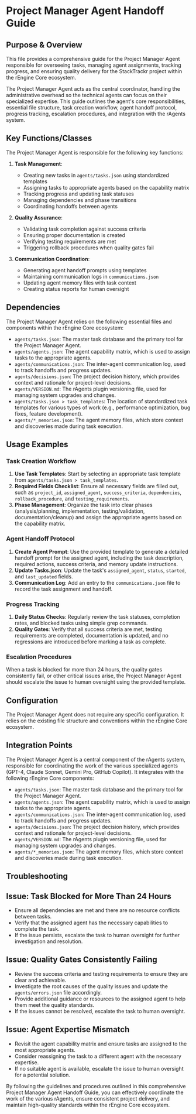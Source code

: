 # Project Manager Agent Handoff Guide

## Purpose & Overview

This file provides a comprehensive guide for the Project Manager Agent responsible for overseeing tasks, managing agent assignments, tracking progress, and ensuring quality delivery for the StackTrackr project within the rEngine Core ecosystem.

The Project Manager Agent acts as the central coordinator, handling the administrative overhead so the technical agents can focus on their specialized expertise. This guide outlines the agent's core responsibilities, essential file structure, task creation workflow, agent handoff protocol, progress tracking, escalation procedures, and integration with the rAgents system.

## Key Functions/Classes

The Project Manager Agent is responsible for the following key functions:

1. **Task Management**:
   - Creating new tasks in `agents/tasks.json` using standardized templates
   - Assigning tasks to appropriate agents based on the capability matrix
   - Tracking progress and updating task statuses
   - Managing dependencies and phase transitions
   - Coordinating handoffs between agents

1. **Quality Assurance**:
   - Validating task completion against success criteria
   - Ensuring proper documentation is created
   - Verifying testing requirements are met
   - Triggering rollback procedures when quality gates fail

1. **Communication Coordination**:
   - Generating agent handoff prompts using templates
   - Maintaining communication logs in `communications.json`
   - Updating agent memory files with task context
   - Creating status reports for human oversight

## Dependencies

The Project Manager Agent relies on the following essential files and components within the rEngine Core ecosystem:

- `agents/tasks.json`: The master task database and the primary tool for the Project Manager Agent.
- `agents/agents.json`: The agent capability matrix, which is used to assign tasks to the appropriate agents.
- `agents/communications.json`: The inter-agent communication log, used to track handoffs and progress updates.
- `agents/decisions.json`: The project decision history, which provides context and rationale for project-level decisions.
- `agents/VERSION.md`: The rAgents plugin versioning file, used for managing system upgrades and changes.
- `agents/tasks.json > task_templates`: The location of standardized task templates for various types of work (e.g., performance optimization, bug fixes, feature development).
- `agents/*_memories.json`: The agent memory files, which store context and discoveries made during task execution.

## Usage Examples

### Task Creation Workflow

1. **Use Task Templates**: Start by selecting an appropriate task template from `agents/tasks.json > task_templates`.
2. **Required Fields Checklist**: Ensure all necessary fields are filled out, such as `project_id`, `assigned_agent`, `success_criteria`, `dependencies`, `rollback_procedure`, and `testing_requirements`.
3. **Phase Management**: Organize the task into clear phases (analysis/planning, implementation, testing/validation, documentation/cleanup) and assign the appropriate agents based on the capability matrix.

### Agent Handoff Protocol

1. **Create Agent Prompt**: Use the provided template to generate a detailed handoff prompt for the assigned agent, including the task description, required actions, success criteria, and memory update instructions.
2. **Update Tasks.json**: Update the task's `assigned_agent`, `status`, `started`, and `last_updated` fields.
3. **Communication Log**: Add an entry to the `communications.json` file to record the task assignment and handoff.

### Progress Tracking

1. **Daily Status Checks**: Regularly review the task statuses, completion rates, and blocked tasks using simple grep commands.
2. **Quality Gates**: Verify that all success criteria are met, testing requirements are completed, documentation is updated, and no regressions are introduced before marking a task as complete.

### Escalation Procedures

When a task is blocked for more than 24 hours, the quality gates consistently fail, or other critical issues arise, the Project Manager Agent should escalate the issue to human oversight using the provided template.

## Configuration

The Project Manager Agent does not require any specific configuration. It relies on the existing file structure and conventions within the rEngine Core ecosystem.

## Integration Points

The Project Manager Agent is a central component of the rAgents system, responsible for coordinating the work of the various specialized agents (GPT-4, Claude Sonnet, Gemini Pro, GitHub Copilot). It integrates with the following rEngine Core components:

- `agents/tasks.json`: The master task database and the primary tool for the Project Manager Agent.
- `agents/agents.json`: The agent capability matrix, which is used to assign tasks to the appropriate agents.
- `agents/communications.json`: The inter-agent communication log, used to track handoffs and progress updates.
- `agents/decisions.json`: The project decision history, which provides context and rationale for project-level decisions.
- `agents/VERSION.md`: The rAgents plugin versioning file, used for managing system upgrades and changes.
- `agents/*_memories.json`: The agent memory files, which store context and discoveries made during task execution.

## Troubleshooting

## Issue: Task Blocked for More Than 24 Hours

- Ensure all dependencies are met and there are no resource conflicts between tasks.
- Verify that the assigned agent has the necessary capabilities to complete the task.
- If the issue persists, escalate the task to human oversight for further investigation and resolution.

## Issue: Quality Gates Consistently Failing

- Review the success criteria and testing requirements to ensure they are clear and achievable.
- Investigate the root causes of the quality issues and update the `agents/errors.json` file accordingly.
- Provide additional guidance or resources to the assigned agent to help them meet the quality standards.
- If the issues cannot be resolved, escalate the task to human oversight.

## Issue: Agent Expertise Mismatch

- Revisit the agent capability matrix and ensure tasks are assigned to the most appropriate agents.
- Consider reassigning the task to a different agent with the necessary expertise.
- If no suitable agent is available, escalate the issue to human oversight for a potential solution.

By following the guidelines and procedures outlined in this comprehensive Project Manager Agent Handoff Guide, you can effectively coordinate the work of the various rAgents, ensure consistent project delivery, and maintain high-quality standards within the rEngine Core ecosystem.
